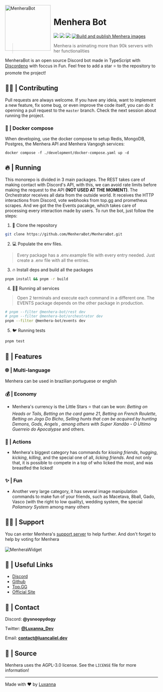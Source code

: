 <img width="150" height="150" align="left" style="float: left; margin: 0 10px 0 0;" alt="MenheraBot" src="https://i.imgur.com/jjgBki0.png">

# Menhera Bot

[![](https://top.gg/api/widget/owner/708014856711962654.svg)](https://top.gg/bot/708014856711962654)
[![](https://top.gg/api/widget/servers/708014856711962654.svg)](https://discord.gg/fZMdQbA)
[![](https://top.gg/api/widget/upvotes/708014856711962654.svg)](https://top.gg/bot/708014856711962654/vote)
[![Build and publish Menhera images](https://github.com/MenheraBot/MenheraBot/actions/workflows/deploy.yml/badge.svg?branch=production)](https://github.com/MenheraBot/MenheraBot/actions/workflows/deploy.yml)

> Menhera is animating more than 90k servers with her functionalities

MenheraBot is an open source Discord bot made in TypeScript with [Discordeno](https://discordeno.mod.land/) with foccus in Fun.
Feel free to add a star ⭐ to the repository to promote the project!

## 👨‍💻 | Contributing

Pull requests are always welcome. If you have any ideia, want to implement a new feature, fix some bug, or even improve the code itself, you can do it openning a pull request to the `master` branch. Check the next session about running the project.

### 🐋 | Docker compose 

When developing, use the docker compose to setup Redis, MongoDB, Postgres, the Menhera API and Menhera Vangogh services:

```
docker compose -f ./development/docker-compose.yaml up -d
```

## 🔥 | Running

This monorepo is divided in 3 main packages. The REST takes care of making contact with Discord's API, with this, we can avoid rate limits before making the request to the API **(NOT USED AT THE MOMENT)**. The Orchestrator receives all data from the outside world. It receives the HTTP interactions from Discord, vote webhooks from top.gg and prometheus scrapes. And we got the the Events pacakge, which takes care of processing every interaction made by users. To run the bot, just follow the steps:

1. 🧹 Clone the repository

```bash
git clone https://github.com/MenheraBot/MenheraBot.git
```

2. 💻 Populate the env files. 
> Every package has a .env.example file with every entry needed. Just create a .env file with all the entries.

3. 🔥 Install deps and build all the packages

```bash
pnpm install && pnpm -r build
```

4. 🏃‍♂️ Running all services

> Open 2 terminals and execute each command in a different one. The EVENTS package depends on the other package in production.

```bash
# pnpm --filter @menhera-bot/rest dev
# pnpm --filter @menhera-bot/orchestrator dev
pnpm --filter @menhera-bot/events dev
```

5. 🐦 Running tests

```bash
pnpm test
```

## 🎇 | Features

### 🌐 | Multi-language

Menhera can be used in brazilian portuguese or english

### 💰 | Economy

- Menhera's currency is the Little Stars ⭐️ that can be won: _Betting on Heads or Tails_, _Betting on the card game 21_, _Betting on French Roulette_, _Betting on Jogo Do Bicho_, _Selling hunts that can be acquired by hunting Demons, Gods, Angels , among others with Super Xandão - O Ultimo Guerreio do Apocalypse_ and others.

### 🥰 | Actions

- Menhera's biggest category has commands for _kissing friends_, _hugging_, _kicking_, _killing_, and the special one of all, _licking friends_. And not only that, it is possible to compete in a top of who licked the most, and was breastfed the licked!

### ✨ | Fun

- Another very large category, it has several image manipulation commands to make fun of your friends, such as Macetava, 8ball, Gado, Vasco (with the right to low quality), wedding system, the special _Poliamory System_ among many others

## 🙋‍♀️ | Support

You can enter Menhera's [support server](https://discord.gg/fZMdQbA) to help further. And don't forget to help by voting for Menhera
<br></br>
![MenheraWidget](https://top.gg/api/widget/708014856711962654.svg?usernamecolor=FFFFFF&topcolor=000000)

## 📑 | Useful Links

- [Discord](https://discord.gg/fZMdQbA)
- [Github](https://github.com/ySnoopyDogy/MenheraBot)
- [Top.GG](https://top.gg/bot/708014856711962654)
- [Official Site](https://menherabot.xyz)

## 📧 | Contact

Discord: **@ysnoopydogy**

Twitter: **[@Luxanna_Dev](https://twitter.com/Luxanna_Dev)**

Email: **[contact@luancaliel.dev](mailto:contact@luancaliel.dev)**


## 📜 | Source

Menhera uses the AGPL-3.0 license. See the `LICENSE` file for more information!

---

Made with ❤️ by [Luxanna](https://github.com/ySnoopyDogy)
